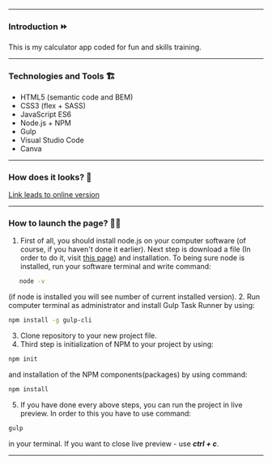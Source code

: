 ***

### Introduction ⏩ 

This is my calculator app coded for fun and skills training.
***

### Technologies and Tools 🏗

* HTML5 (semantic code and BEM)
* CSS3 (flex + SASS)
* JavaScript ES6
* Node.js + NPM
* Gulp
* Visual Studio Code
* Canva

***

### How does it looks? 👀

[Link leads to online version](https://karolchilimoniuk.github.io/calculator/)
***

### How to launch the page? 🐱‍🏍

1. First of all, you should install node.js on your computer software (of course, if you haven't done it earlier). Next step is download a file (In order to do it, visit [this page](https://nodejs.org/en/)) and installation. To being sure node is installed, run your software terminal and write command:
```sh
   node -v
```
   (if node is installed you will see number of current installed version).
2. Run computer terminal as administrator and install Gulp Task Runner by using:

```sh
npm install -g gulp-cli
```
3. Clone repository to your new project file.
4. Third step is initialization of NPM to your project by using:
```sh
npm init
```
and installation of the NPM components(packages) by using command:
```sh
npm install
```
5. If you have done every above steps, you can run the project in live preview. In order to this you have to use command: 
```sh
gulp
```
in your terminal. 
If you want to close live preview - use ***ctrl + c***.
***
